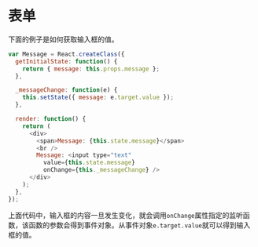 # 表单

下面的例子是如何获取输入框的值。

```javascript
var Message = React.createClass({
  getInitialState: function() {
    return { message: this.props.message };
  },

  _messageChange: function(e) {
    this.setState({ message: e.target.value });
  },

  render: function() {
    return (
      <div>
        <span>Message: {this.state.message}</span>
        <br />
        Message: <input type="text"
          value={this.state.message}
          onChange={this._messageChange} />
      </div>
    );
  },
});
```

上面代码中，输入框的内容一旦发生变化，就会调用`onChange`属性指定的监听函数，该函数的参数会得到事件对象。从事件对象`e.target.value`就可以得到输入框的值。
